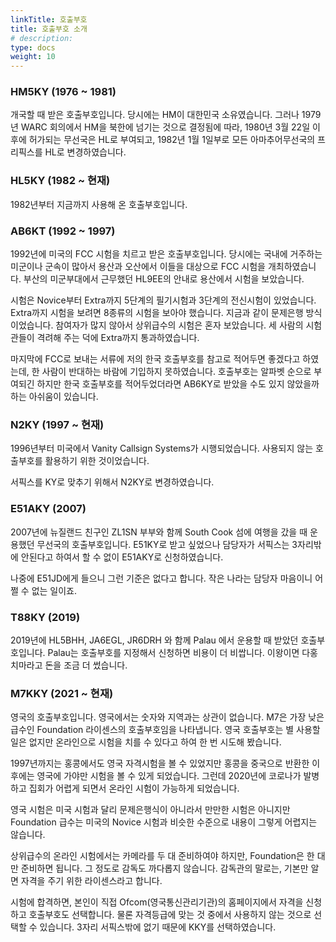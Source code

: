 ```yaml
---
linkTitle: 호출부호
title: 호출부호 소개
# description: 
type: docs
weight: 10
---
```


### HM5KY (1976 ~ 1981)
개국할 때 받은 호출부호입니다. 당시에는 HM이 대한민국 소유였습니다. 그러나 1979년 WARC 회의에서 HM을 북한에 넘기는 것으로 결정됨에 따라, 1980년 3월 22일 이후에 허가되는 무선국은 HL로 부여되고, 1982년 1월 1일부로 모든 아마추어무선국의 프리픽스를 HL로 변경하였습니다.

### HL5KY (1982 ~ 현재)
1982년부터 지금까지 사용해 온 호출부호입니다.

### AB6KT (1992 ~ 1997)
1992년에 미국의 FCC 시험을 치르고 받은 호출부호입니다. 당시에는 국내에 거주하는 미군이나 군속이 많아서 용산과 오산에서 이들을 대상으로 FCC 시험을 개최하였습니다. 부산의 미군부대에서 근무했던 HL9EE의 안내로 용산에서 시험을 보았습니다.

시험은 Novice부터 Extra까지 5단계의 필기시험과 3단계의 전신시험이 있었습니다. Extra까지 시험을 보려면 8종류의 시험을 보아야 했습니다. 지금과 같이 문제은행 방식이었습니다. 참여자가 많지 않아서 상위급수의 시험은 혼자 보았습니다. 세 사람의 시험관들이 격려해 주는 덕에 Extra까지 통과하였습니다.

마지막에 FCC로 보내는 서류에 저의 한국 호출부호를 참고로 적어두면 좋겠다고 하였는데, 한 사람이 반대하는 바람에 기입하지 못하였습니다. 호출부호는 알파벳 순으로 부여되긴 하지만 한국 호출부호를 적어두었더라면 AB6KY로 받았을 수도 있지 않았을까 하는 아쉬움이 있습니다.

### N2KY (1997 ~ 현재)
1996년부터 미국에서 Vanity Callsign Systems가 시행되었습니다. 사용되지 않는 호출부호를 활용하기 위한 것이었습니다.

서픽스를 KY로 맞추기 위해서 N2KY로 변경하였습니다.

### E51AKY (2007)
2007년에 뉴질랜드 친구인 ZL1SN 부부와 함께 South Cook 섬에 여행을 갔을 때 운용했던 무선국의 호출부호입니다. E51KY로 받고 싶었으나 담당자가 서픽스는 3자리밖에 안된다고 하여서 할 수 없이 E51AKY로 신청하였습니다.

나중에 E51JD에게 들으니 그런 기준은 없다고 합니다. 작은 나라는 담당자 마음이니 어쩔 수 없는 일이죠.

### T88KY (2019)
2019년에 HL5BHH, JA6EGL, JR6DRH 와 함께 Palau 에서 운용할 때 받았던 호출부호입니다. Palau는 호출부호를 지정해서 신청하면 비용이 더 비쌉니다. 이왕이면 다홍치마라고 돈을 조금 더 썼습니다.

### M7KKY (2021 ~ 현재)
영국의 호출부호입니다. 영국에서는 숫자와 지역과는 상관이 없습니다. M7은 가장 낮은 급수인 Foundation 라이센스의 호출부호임을 나타냅니다. 영국 호출부호는 별 사용할 일은 없지만 온라인으로 시험을 치를 수 있다고 하여 한 번 시도해 봤습니다.

1997년까지는 홍콩에서도 영국 자격시험을 볼 수 있었지만 홍콩을 중국으로 반환한 이후에는 영국에 가야만 시험을 볼 수 있게 되었습니다. 그런데 2020년에 코로나가 발병하고 집회가 어렵게 되면서 온라인 시험이 가능하게 되었습니다.

영국 시험은 미국 시험과 달리 문제은행식이 아니라서 만만한 시험은 아니지만 Foundation 급수는 미국의 Novice 시험과 비슷한 수준으로 내용이 그렇게 어렵지는 않습니다.

상위급수의 온라인 시험에서는 카메라를 두 대 준비하여야 하지만, Foundation은 한 대만 준비하면 됩니다. 그 정도로 감독도 까다롭지 않습니다. 감독관의 말로는, 기본만 알면 자격을 주기 위한 라이센스라고 합니다.

시험에 합격하면, 본인이 직접 Ofcom(영국통신관리기관)의 홈페이지에서 자격을 신청하고 호출부호도 선택합니다. 물론 자격등급에 맞는 것 중에서 사용하지 않는 것으로 선택할 수 있습니다. 3자리 서픽스밖에 없기 때문에 KKY를 선택하였습니다.












